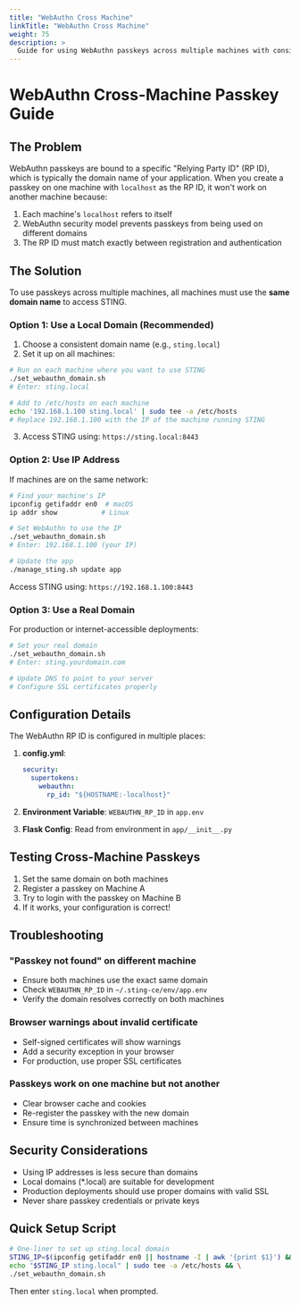 ```yaml
---
title: "WebAuthn Cross Machine"
linkTitle: "WebAuthn Cross Machine"
weight: 75
description: >
  Guide for using WebAuthn passkeys across multiple machines with consistent domain configuration.
---
```


# WebAuthn Cross-Machine Passkey Guide

## The Problem

WebAuthn passkeys are bound to a specific "Relying Party ID" (RP ID), which is typically the domain name of your application. When you create a passkey on one machine with `localhost` as the RP ID, it won't work on another machine because:

1. Each machine's `localhost` refers to itself
2. WebAuthn security model prevents passkeys from being used on different domains
3. The RP ID must match exactly between registration and authentication

## The Solution

To use passkeys across multiple machines, all machines must use the **same domain name** to access STING.

### Option 1: Use a Local Domain (Recommended)

1. Choose a consistent domain name (e.g., `sting.local`)
2. Set it up on all machines:

```bash
# Run on each machine where you want to use STING
./set_webauthn_domain.sh
# Enter: sting.local

# Add to /etc/hosts on each machine
echo '192.168.1.100 sting.local' | sudo tee -a /etc/hosts
# Replace 192.168.1.100 with the IP of the machine running STING
```

3. Access STING using: `https://sting.local:8443`

### Option 2: Use IP Address

If machines are on the same network:

```bash
# Find your machine's IP
ipconfig getifaddr en0  # macOS
ip addr show           # Linux

# Set WebAuthn to use the IP
./set_webauthn_domain.sh
# Enter: 192.168.1.100 (your IP)

# Update the app
./manage_sting.sh update app
```

Access STING using: `https://192.168.1.100:8443`

### Option 3: Use a Real Domain

For production or internet-accessible deployments:

```bash
# Set your real domain
./set_webauthn_domain.sh
# Enter: sting.yourdomain.com

# Update DNS to point to your server
# Configure SSL certificates properly
```

## Configuration Details

The WebAuthn RP ID is configured in multiple places:

1. **config.yml**: 
   ```yaml
   security:
     supertokens:
       webauthn:
         rp_id: "${HOSTNAME:-localhost}"
   ```

2. **Environment Variable**: `WEBAUTHN_RP_ID` in `app.env`

3. **Flask Config**: Read from environment in `app/__init__.py`

## Testing Cross-Machine Passkeys

1. Set the same domain on both machines
2. Register a passkey on Machine A
3. Try to login with the passkey on Machine B
4. If it works, your configuration is correct!

## Troubleshooting

### "Passkey not found" on different machine
- Ensure both machines use the exact same domain
- Check `WEBAUTHN_RP_ID` in `~/.sting-ce/env/app.env`
- Verify the domain resolves correctly on both machines

### Browser warnings about invalid certificate
- Self-signed certificates will show warnings
- Add a security exception in your browser
- For production, use proper SSL certificates

### Passkeys work on one machine but not another
- Clear browser cache and cookies
- Re-register the passkey with the new domain
- Ensure time is synchronized between machines

## Security Considerations

- Using IP addresses is less secure than domains
- Local domains (*.local) are suitable for development
- Production deployments should use proper domains with valid SSL
- Never share passkey credentials or private keys

## Quick Setup Script

```bash
# One-liner to set up sting.local domain
STING_IP=$(ipconfig getifaddr en0 || hostname -I | awk '{print $1}') && \
echo "$STING_IP sting.local" | sudo tee -a /etc/hosts && \
./set_webauthn_domain.sh
```

Then enter `sting.local` when prompted.